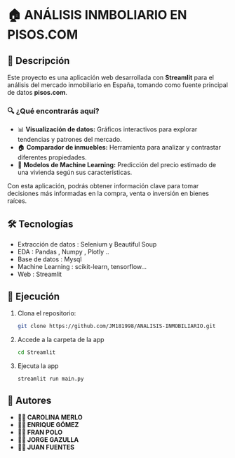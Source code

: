 # 🏠 ANÁLISIS INMBOLIARIO EN PISOS.COM 


## 📌 Descripción  
Este proyecto es una aplicación web desarrollada con **Streamlit** para el análisis del mercado inmobiliario en España, tomando como fuente principal de datos **pisos.com**.  

### 🔍 ¿Qué encontrarás aquí?  
- 📊 **Visualización de datos:** Gráficos interactivos para explorar tendencias y patrones del mercado.  
- 🏠 **Comparador de inmuebles:** Herramienta para analizar y contrastar diferentes propiedades.  
- 🤖 **Modelos de Machine Learning:** Predicción del precio estimado de una vivienda según sus características.  

Con esta aplicación, podrás obtener información clave para tomar decisiones más informadas en la compra, venta o inversión en bienes raíces.   


## 🛠️ Tecnologías
- Extracción de datos : Selenium y  Beautiful Soup
- EDA : Pandas , Numpy , Plotly ..
- Base de datos : Mysql
- Machine Learning : scikit-learn, tensorflow...
- Web : Streamlit

## 🚀 Ejecución

1. Clona el repositorio:
   ```sh
   git clone https://github.com/JM181998/ANALISIS-INMOBILIARIO.git

2. Accede a la carpeta de la app
    ```sh
   cd Streamlit
   
3. Ejecuta la app
    ```sh
   streamlit run main.py

## 👥 Autores 
- **🧑‍💻 CAROLINA MERLO** 
- **🧑‍💻 ENRIQUE GÓMEZ**
- **🧑‍💻 FRAN POLO**
- **🧑‍💻 JORGE GAZULLA**
- **🧑‍💻 JUAN FUENTES**


